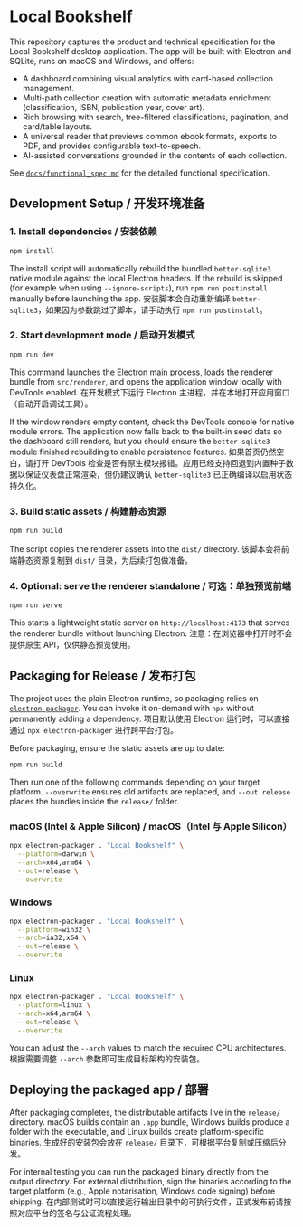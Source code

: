 # Local Bookshelf

This repository captures the product and technical specification for the Local Bookshelf desktop application. The app will be built with Electron and SQLite, runs on macOS and Windows, and offers:

- A dashboard combining visual analytics with card-based collection management.
- Multi-path collection creation with automatic metadata enrichment (classification, ISBN, publication year, cover art).
- Rich browsing with search, tree-filtered classifications, pagination, and card/table layouts.
- A universal reader that previews common ebook formats, exports to PDF, and provides configurable text-to-speech.
- AI-assisted conversations grounded in the contents of each collection.

See [`docs/functional_spec.md`](docs/functional_spec.md) for the detailed functional specification.

## Development Setup / 开发环境准备

### 1. Install dependencies / 安装依赖

```bash
npm install
```

The install script will automatically rebuild the bundled `better-sqlite3` native module against the local Electron headers. If the rebuild is skipped (for example when using `--ignore-scripts`), run `npm run postinstall` manually before launching the app. 安装脚本会自动重新编译 `better-sqlite3`，如果因为参数跳过了脚本，请手动执行 `npm run postinstall`。

### 2. Start development mode / 启动开发模式

```bash
npm run dev
```

This command launches the Electron main process, loads the renderer bundle from `src/renderer`, and opens the application window locally with DevTools enabled. 在开发模式下运行 Electron 主进程，并在本地打开应用窗口（自动开启调试工具）。

If the window renders empty content, check the DevTools console for native module errors. The application now falls back to the built-in seed data so the dashboard still renders, but you should ensure the `better-sqlite3` module finished rebuilding to enable persistence features. 如果首页仍然空白，请打开 DevTools 检查是否有原生模块报错。应用已经支持回退到内置种子数据以保证仪表盘正常渲染，但仍建议确认 `better-sqlite3` 已正确编译以启用状态持久化。

### 3. Build static assets / 构建静态资源

```bash
npm run build
```

The script copies the renderer assets into the `dist/` directory. 该脚本会将前端静态资源复制到 `dist/` 目录，为后续打包做准备。

### 4. Optional: serve the renderer standalone / 可选：单独预览前端

```bash
npm run serve
```

This starts a lightweight static server on `http://localhost:4173` that serves the renderer bundle without launching Electron. 注意：在浏览器中打开时不会提供原生 API，仅供静态预览使用。

## Packaging for Release / 发布打包

The project uses the plain Electron runtime, so packaging relies on [`electron-packager`](https://github.com/electron/electron-packager). You can invoke it on-demand with `npx` without permanently adding a dependency. 项目默认使用 Electron 运行时，可以直接通过 `npx electron-packager` 进行跨平台打包。

Before packaging, ensure the static assets are up to date:

```bash
npm run build
```

Then run one of the following commands depending on your target platform. `--overwrite` ensures old artifacts are replaced, and `--out release` places the bundles inside the `release/` folder.

### macOS (Intel & Apple Silicon) / macOS（Intel 与 Apple Silicon）

```bash
npx electron-packager . "Local Bookshelf" \
  --platform=darwin \
  --arch=x64,arm64 \
  --out=release \
  --overwrite
```

### Windows

```bash
npx electron-packager . "Local Bookshelf" \
  --platform=win32 \
  --arch=ia32,x64 \
  --out=release \
  --overwrite
```

### Linux

```bash
npx electron-packager . "Local Bookshelf" \
  --platform=linux \
  --arch=x64,arm64 \
  --out=release \
  --overwrite
```

You can adjust the `--arch` values to match the required CPU architectures. 根据需要调整 `--arch` 参数即可生成目标架构的安装包。

## Deploying the packaged app / 部署

After packaging completes, the distributable artifacts live in the `release/` directory. macOS builds contain an `.app` bundle, Windows builds produce a folder with the executable, and Linux builds create platform-specific binaries. 生成好的安装包会放在 `release/` 目录下，可根据平台复制或压缩后分发。

For internal testing you can run the packaged binary directly from the output directory. For external distribution, sign the binaries according to the target platform (e.g., Apple notarisation, Windows code signing) before shipping. 在内部测试时可以直接运行输出目录中的可执行文件，正式发布前请按照对应平台的签名与公证流程处理。
